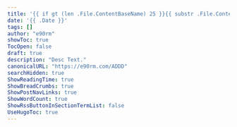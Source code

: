 ```yaml
---
title: '{{ if gt (len .File.ContentBaseName) 25 }}{{ substr .File.ContentBaseName 0 25 | title }}...{{ else }}{{ replace .File.ContentBaseName "-" " " | title }}{{ end }}'
date: '{{ .Date }}'
tags: []
author: "e90rm"
showToc: true
TocOpen: false
draft: true
description: "Desc Text."
canonicalURL: "https://e90rm.com/ADDD"
searchHidden: true
ShowReadingTime: true
ShowBreadCrumbs: true
ShowPostNavLinks: true
ShowWordCount: true
ShowRssButtonInSectionTermList: false
UseHugoToc: true
---
```

